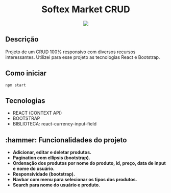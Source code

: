 # <h1 align="center"> Softex Market CRUD </h1> 

<p align="center">
<img src="https://user-images.githubusercontent.com/100027700/204397016-54d3556e-9b46-482d-b52b-4287816795ce.gif">
</p>

<h2>Descrição</h2>
Projeto de um CRUD 100% responsivo com diversos recursos interessantes. Utilizei para esse projeto as tecnologias React e Bootstrap.

<h2>Como iniciar</h2>

```
npm start
```

<h2>Tecnologias</h2>
<ul>
<li>REACT (CONTEXT API)
<li>BOOTSTRAP
<li>BIBLIOTECA: react-currency-input-field 
</ul>


<h2>:hammer: Funcionalidades do projeto</h2>
<ul>
<li><b>Adicionar, editar e deletar produtos.</b> 
<li><b>Pagination com ellipsis (bootstrap).</b> 
<li><b>Ordenação dos produtos por nome do produto, id, preço, data de input e nome do usuário.</b> 
<li><b>Responsividade (bootstrap).</b>
<li><b>Navbar com menu para selecionar os tipos dos produtos.</b>
<li><b>Search para nome do usuário e produto.</b>
</ul>
